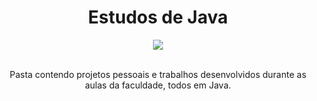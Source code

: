 <div align="center">
  <h1>Estudos de Java</h1>
  
  <img src="https://img.shields.io/badge/java-%23ED8B00.svg?style=for-the-badge&logo=openjdk&logoColor=white">
  <br><br>
  
  <p>Pasta contendo projetos pessoais e trabalhos desenvolvidos durante as aulas da faculdade, todos em Java.</p>
</div>